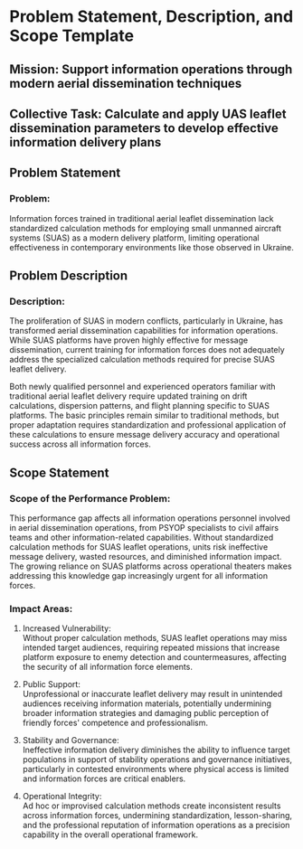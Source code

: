 # Problem Statement, Description, and Scope Template
## Mission: Support information operations through modern aerial dissemination techniques
## Collective Task: Calculate and apply UAS leaflet dissemination parameters to develop effective information delivery plans

## Problem Statement
### Problem:  
Information forces trained in traditional aerial leaflet dissemination lack standardized calculation methods for employing small unmanned aircraft systems (SUAS) as a modern delivery platform, limiting operational effectiveness in contemporary environments like those observed in Ukraine.

## Problem Description
### Description:  
The proliferation of SUAS in modern conflicts, particularly in Ukraine, has transformed aerial dissemination capabilities for information operations. While SUAS platforms have proven highly effective for message dissemination, current training for information forces does not adequately address the specialized calculation methods required for precise SUAS leaflet delivery. 

Both newly qualified personnel and experienced operators familiar with traditional aerial leaflet delivery require updated training on drift calculations, dispersion patterns, and flight planning specific to SUAS platforms. The basic principles remain similar to traditional methods, but proper adaptation requires standardization and professional application of these calculations to ensure message delivery accuracy and operational success across all information forces.

## Scope Statement
### Scope of the Performance Problem:  
This performance gap affects all information operations personnel involved in aerial dissemination operations, from PSYOP specialists to civil affairs teams and other information-related capabilities. Without standardized calculation methods for SUAS leaflet operations, units risk ineffective message delivery, wasted resources, and diminished information impact. The growing reliance on SUAS platforms across operational theaters makes addressing this knowledge gap increasingly urgent for all information forces.

### Impact Areas:
1. Increased Vulnerability:  
   Without proper calculation methods, SUAS leaflet operations may miss intended target audiences, requiring repeated missions that increase platform exposure to enemy detection and countermeasures, affecting the security of all information force elements.

2. Public Support:  
   Unprofessional or inaccurate leaflet delivery may result in unintended audiences receiving information materials, potentially undermining broader information strategies and damaging public perception of friendly forces' competence and professionalism.

3. Stability and Governance:  
   Ineffective information delivery diminishes the ability to influence target populations in support of stability operations and governance initiatives, particularly in contested environments where physical access is limited and information forces are critical enablers.

4. Operational Integrity:  
   Ad hoc or improvised calculation methods create inconsistent results across information forces, undermining standardization, lesson-sharing, and the professional reputation of information operations as a precision capability in the overall operational framework.

